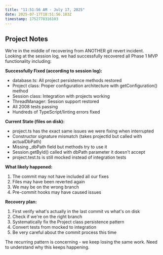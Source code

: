 ```yaml
---
title: "11:51:56 AM - July 17, 2025"
date: 2025-07-17T18:51:56.103Z
timestamp: 1752778316103
---
```


## Project Notes

We're in the middle of recovering from ANOTHER git revert incident. Looking at the session log, we had successfully recovered all Phase 1 MVP functionality including:

**Successfully Fixed (according to session log):**
- database.ts: All project persistence methods restored
- Project class: Proper configuration architecture with getConfiguration() method
- Session class: Integration with projects working
- ThreadManager: Session support restored  
- All 2008 tests passing
- Hundreds of TypeScript/linting errors fixed

**Current State (files on disk):**
- project.ts has the exact same issues we were fixing when interrupted
- Constructor signature mismatch (takes projectId but called with actualDbPath)
- Missing _dbPath field but methods try to use it
- Session.getById() called with dbPath parameter it doesn't accept
- project.test.ts is still mocked instead of integration tests

**What likely happened:**
1. The commit may not have included all our fixes
2. Files may have been reverted again
3. We may be on the wrong branch
4. Pre-commit hooks may have caused issues

**Recovery plan:**
1. First verify what's actually in the last commit vs what's on disk
2. Check if we're on the right branch
3. Systematically fix the Project class persistence pattern
4. Convert tests from mocked to integration
5. Be very careful about the commit process this time

The recurring pattern is concerning - we keep losing the same work. Need to understand why this keeps happening.
